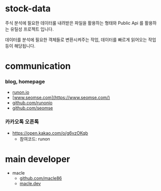 # stock-data

주식 분석에 필요한 데이터룰 내려받은 파일을 활용하는 형태와 Public Api 를 활용하는 유틸성 프로젝트 입니다.

데이터를 분석에 필요한 객체들로 변환시켜주는 작업, 데이터를 빠르게 읽어오는 작업 등이 해당됩니다.

# communication
### blog, homepage
- [runon.io](https://runon.io)
- [www.seomse.com](https://www.seomse.com/)
- [github.com/runonio](https://github.com/runonio)
- [github.com/seomse](https://github.com/seomse)

### 카카오톡 오픈톡
 - https://open.kakao.com/o/g6vzOKqb
     - 참여코드: runon
 
# main developer
 - macle
    -  [github.com/macle86](https://github.com/macle86)
    -  [macle.dev](https://macle.dev)